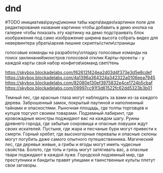 # dnd

#TODO
инициатива\раунд\иконки
табы карта\видео\картинки
поле для редактирования названия картинки чтобы добавить в демо
кнопка на галерее чтобы показать эту картинку на демо
подстраивать блок изображения под само изображение ширина высота
собрать видео для невервинтера
убрать\архив лишние скрипты\стили\страницы

голосовые команды на разработку\отладку
голосовые команды на поиск заклинаний\монстров
голосовой отклик
Карты-проекты - у каждой карты свой набор конфигов\команд
свет/тень
<?php

$url = "https://dnd.su/request/live_search/bestiary/classic/";

$curl = curl_init($url);
curl_setopt($curl, CURLOPT_URL, $url);
curl_setopt($curl, CURLOPT_POST, true);
curl_setopt($curl, CURLOPT_RETURNTRANSFER, true);

$headers = array(
   "Content-Type: text/plain;charset=UTF-8",
);
curl_setopt($curl, CURLOPT_HTTPHEADER, $headers);

$data = '{"search":"uj,kby"}';

curl_setopt($curl, CURLOPT_POSTFIELDS, $data);

//for debug only!
curl_setopt($curl, CURLOPT_SSL_VERIFYHOST, false);
curl_setopt($curl, CURLOPT_SSL_VERIFYPEER, false);

$resp = curl_exec($curl);
curl_close($curl);
var_dump($resp);

?>

https://skybox.blockadelabs.com/f62612f424ea2d03d4f373e3d5e8cdef
https://skybox.blockadelabs.com/4a1396a364324a342322a0106eea7945
https://skybox.blockadelabs.com/82080e130ef3975832e4ce1724b5cbaf
https://skybox.blockadelabs.com/09997cc91f3d61522fc62dd5323b3b01


Темный лес, где красные глаза могут наблюдать за вами из-за каждого дерева.
Заброшенный замок, покрытый паутиной и наполненный тайнами и опасностями.
Рыночная площадь, где толпы торговцев и купцов торгуют своими товарами.
Подземный лабиринт, где кровожадные монстры поджидают вас на каждом шагу.
Руины древнего города, где забытые сокровища и опасные ловушки ждут своих искателей.
Пустыня, где жара и песчаные бури могут привести к смерти.
Горный хребет, где высокогорные перевалы и опасные склоны могут погубить даже самого опытного путешественника.
Магический лес, где деревья живые, а грибы и ягоды могут иметь чудесные свойства.
Болото, где топь и грязь могут затягивать вас, а опасные твари поджидают в каждой луже.
Городской подземный мир, где преступники и бандиты правят улицами и таинственные культы плетут свои заговоры.

